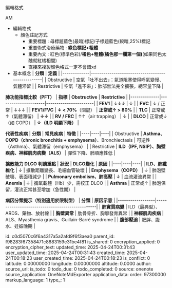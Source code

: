編輯格式

AM

- 編輯格式
  - 顏色註記方式
    - 重要標題 : 母標題藍色(最暗)標記/子標題藍色(較暗,25%)標記
    - 重要術式治療藥物 : **綠色標記+粗體**
    - 重要內文 : 紅色(標準色彩)/**橘色+粗體(橘色那一欄第一個)**(如果同色太醜就紅橘相間)
    - 直接來複製顏色格式一定不會錯xd
- 基本概念
| **分類**    | **定義**                                         |
|-------------|--------------------------------------------------|
| Obstructive | 空氣「吐不出去」：氣道阻塞使得呼氣變慢、氣體滯留 |
| Restrictive | 空氣「進不來」：肺部無法完全擴張，總容量下降     |

**肺功能指標比較（PFT）**
| **指標**     | **Obstructive**      | **Restrictive**       |
|--------------|----------------------|-----------------------|
| **FEV1**     | ↓↓↓                  | ↓                     |
| **FVC**      | ↓ / 正常             | ↓↓↓                   |
| **FEV1/FVC** | **↓ \< 70%**（關鍵） | **正常或↑ \> 80%**    |
| **TLC**      | 正常或↑（氣體滯留）  | **↓↓**                |
| **RV / FRC** | ↑↑（air trapping）   | ↓                     |
| **DLCO**     | 正常或↓（如 COPD）   | **↓（ILD 明顯下降）** |

**代表性疾病**
| **分類** | **常見疾病** | **特徵** |
|----|----|----|
| Obstructive | **Asthma、COPD（chronic bronchitis + emphysema）**、Bronchiectasis | 可逆性（Asthma）、氣體滯留（emphysema） |
| Restrictive | **ILD（IPF, NSIP）、胸壁疾病、神經肌肉病變（ALS）** | 彈性下降、肺順應性低 |

**擴散能力 DLCO 判讀重點**
| **狀況** | **DLCO變化** | **原因** |
|----|----|----|
| **ILD、肺纖維化** | ↓ | 擴散距離變長、毛細血管破壞 |
| **Emphysema（COPD）** | ↓ | 肺泡壁破壞、表面積減少 |
| **Pulmonary embolism、肺高壓** | ↓ | 血流灌流異常 |
| **Anemia** | ↓ | 攜氧載體（Hb）少，需校正 DLCO |
| **Asthma** | 正常或↑ | 肺泡保留，灌流正常甚至增加（急性期） |

**病因分類提示（特別適用於限制型）**
| **分類**         | **原因示意**                                    |
|------------------|-------------------------------------------------|
| **肺實質病變**   | ILD（最典型）、ARDS、藥物、放射線               |
| **胸壁異常**     | 肋骨骨折、胸廓發育異常                          |
| **神經肌肉疾病** | ALS、Myasthenia gravis、Guillain-Barré syndrome |
| **腹部壓迫**     | 肥胖、腹水、妊娠晚期                            |


id: c0d5070c6f6a4317a5a2afd9f6f3aea0
parent_id: f98283f67358471c8883159e31be4f81
is_shared: 0
encryption_applied: 0
encryption_cipher_text: 
updated_time: 2025-04-24T00:31:43
user_updated_time: 2025-04-24T00:31:43
created_time: 2025-04-24T00:18:23
user_created_time: 2025-04-24T00:18:23
is_conflict: 0
latitude: 0.00000000
longitude: 0.00000000
altitude: 0.0000
author: 
source_url: 
is_todo: 0
todo_due: 0
todo_completed: 0
source: onenote
source_application: OneNoteMdExporter
application_data: 
order: 97300000
markup_language: 1
type_: 1